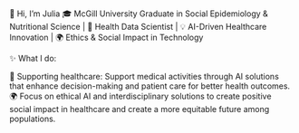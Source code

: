 👋 Hi, I’m Julia 
🎓 McGill University Graduate in Social Epidemiology & Nutritional Science | 🔬 Health Data Scientist | 💡 AI-Driven Healthcare Innovation | 🌍 Ethics & Social Impact in Technology

✨ What I do:

🌱 Supporting healthcare: Support medical activities through AI solutions that enhance decision-making and patient care for better health outcomes.
🌍 Focus on ethical AI and interdisciplinary solutions to create positive social impact in healthcare and create a more equitable future among populations. 



<!---
JuliaJingYu/JuliaJingYu is a ✨ special ✨ repository because its `README.md` (this file) appears on your GitHub profile.
You can click the Preview link to take a look at your changes.
--->
